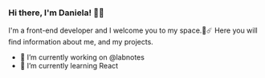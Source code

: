 ### Hi there, I'm Daniela! 👋🌐

I'm a front-end developer and I welcome you to my space.🚀☄️
Here you will find information about me, and my projects.

- 🔭 I’m currently working on @labnotes
- 🌱 I’m currently learning React


<!--
- 👯 I’m looking to collaborate on ...
- 🤔 I’m looking for help with ...
- 💬 Ask me about ...
- 📫 How to reach me: ...
- 😄 Pronouns: ...
- ⚡ Fun fact: ...
-->
